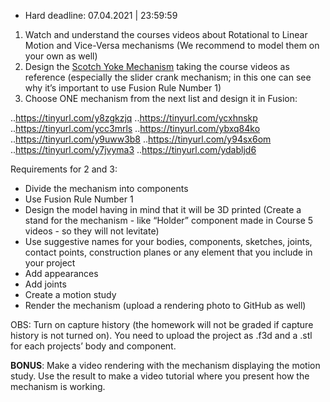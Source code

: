 * Hard deadline:  07.04.2021 | 23:59:59
1. Watch and understand the courses videos about Rotational to Linear Motion and Vice-Versa mechanisms (We recommend to model them on your own as well)
2. Design the [Scotch Yoke Mechanism](https://www.youtube.com/watch?v=HhX-8RyP214&ab_channel=SkylineTutorials) taking the course videos as reference (especially the slider crank mechanism; in this one can see why it’s important to use Fusion Rule Number 1)
3. Choose ONE mechanism from the next list and design it in Fusion:

  ..https://tinyurl.com/y8zgkzjq
  ..https://tinyurl.com/ycxhnskp
  ..https://tinyurl.com/ycc3mrls
  ..https://tinyurl.com/ybxq84ko
  ..https://tinyurl.com/y9uww3b8
  ..https://tinyurl.com/y94sx6om
  ..https://tinyurl.com/y7jvyma3
  ..https://tinyurl.com/ydabljd6
  
Requirements for 2 and 3:

  * Divide the mechanism into components
  * Use Fusion Rule Number 1
  * Design the model having in mind that it will be 3D printed (Create a stand for the mechanism - like “Holder” component made in Course 5 videos - so they will not levitate)
  * Use suggestive names for your bodies, components, sketches, joints, contact points, construction planes or any element that you include in your project
  * Add appearances
  * Add joints
  * Create a motion study
  * Render the mechanism (upload a rendering photo to GitHub as well)

  OBS: Turn on capture history (the homework will not be graded if capture history is not turned on). You need to upload the project as .f3d and a .stl for each projects’ body and component.

  **BONUS**:  Make a video rendering with the mechanism displaying the motion study. Use the result to make a video tutorial where you present how the mechanism is working.
